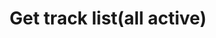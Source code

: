 ---
title: Get track list(all active)
position_number: 16
type: get
description: /v1/future-u/trade/entrust/track-list
parameters:
    - 
        name: page
        type: integer
        mandatory: false
        default: 1
        description: page
        ranges:
    -
        name: size
        type: integer
        mandatory: false
        default: 10
        description: Quantity of a single page
        ranges:
    -
        name: endTime
        type: integer
        mandatory: false
        default: N/A
        description:
        ranges:
    -
        name: startTime
        type: integer
        mandatory: false
        default: N/A
        description: start time
        ranges:
    - 
        name: symbol
        type: string
        mandatory: false
        default: N/A
        description: symbol
        ranges:
content_markdown: |-

                 #### **Limit Flow Rules**

                 200/s/apikey
left_code_blocks:
    -
        code_block: "public void getTrackDetail() {\r\n\tString text = HttpUtil.get(URL + \"/data/api/v1/future-u/trade/entrust/track-list\");\r\n\tSystem.out.println(text);\r\n}"
        title: Java
        language: java
right_code_blocks:
    - code_block: |-
        {
         "msgInfo": {
            "code": "",
            "msg": ""
          },
          "msg": "",
          "data": {
            items:[
              "activationPrice": 0,      //Activation price
              "avgPrice": 0,             //Average price
              "callback": "",            //Callback range configuration 1:PROPORTION 2:FIXED
              "callbackVal": 0,          //Callback value
              "configActivation": false, //Whether to configure activation price
              "createdTime": 0,          //Creat time
              "currentPrice": 0,         //Real-time price, compared with the activation price and order price, to determine the direction of the activation price
              "desc": "",                //Describe
              "executedQty": 0,          //Actual transaction quantity
              "orderSide": "",           //Order side
              "ordinary": true,          //
              "origQty": 0,              //Quantity (Cont)
              "positionSide": "",        //Position side
              "price": 0,                //Order price
              "state": "",               //Order state: NOT_ACTIVATION:inactivated;NOT_TRIGGERED:not triggered;TRIGGERING:triggering;TRIGGERED:triggered;USER_REVOCATION:user revocation;PLATFORM_REVOCATION:platform rejects;EXPIRED:expired;DELEGATION_FAILED:delegation failed
              "stopPrice": 0,            //Trigger price
              "symbol": "",              //Symbol
              "trackId": 0,              //Track id
              "triggerPriceType": "",    //Trigger price type
              "updatedTime": 0           //Update time
            ],
            page: 1,                     //Page
            ps: 10,                      //Page size
            total: 20                    //Total
          },
          "code": 200
        }
      title: Response
      language: json
---